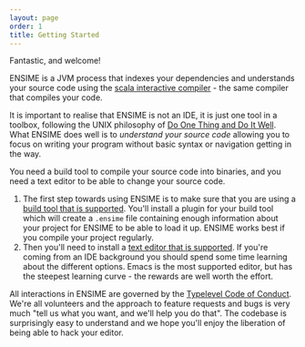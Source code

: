 ```yaml
---
layout: page
order: 1
title: Getting Started
---
```


Fantastic, and welcome!

ENSIME is a JVM process that indexes your dependencies and understands your source code using the [scala interactive compiler](http://www.scala-lang.org/files/archive/nightly/docs/compiler/index.html#scala.tools.nsc.interactive.package) - the same compiler that compiles your code.

It is important to realise that ENSIME is not an IDE, it is just one tool in a toolbox, following the UNIX philosophy of [Do One Thing and Do It Well](https://en.wikipedia.org/wiki/Unix_philosophy#Do_One_Thing_and_Do_It_Well). What ENSIME does well is to *understand your source code* allowing you to focus on writing your program without basic syntax or navigation getting in the way.

You need a build tool to compile your source code into binaries, and you need a text editor to be able to change your source code.

1. The first step towards using ENSIME is to make sure that you are using a [build tool that is supported](/build_tools/). You'll install a plugin for your build tool which will create a `.ensime` file containing enough information about your project for ENSIME to be able to load it up. ENSIME works best if you compile your project regularly.
2. Then you'll need to install a [text editor that is supported](/editors/). If you're coming from an IDE background you should spend some time learning about the different options. Emacs is the most supported editor, but has the steepest learning curve - the rewards are well worth the effort.

All interactions in ENSIME are governed by the [Typelevel Code of Conduct](http://typelevel.org/conduct.html). We're all volunteers and the approach to feature requests and bugs is very much "tell us what you want, and we'll help you do that". The codebase is surprisingly easy to understand and we hope you'll enjoy the liberation of being able to hack your editor.
